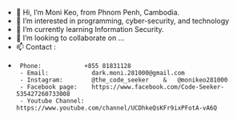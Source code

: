 - 👋 Hi, I’m Moni Keo, from Phnom Penh, Cambodia.
- 👀 I’m interested in programming, cyber-security, and technology
- 🌱 I’m currently learning Information Security.
- 💞️ I’m looking to collaborate on ...
- 📫 Contact :  
-      Phone:            +855 81831128
       - Email:            dark.moni.281000@gmail.com
       - Instagram:        @the_code_seeker    &   @monikeo281000
       - Facebook page:    https://www.facebook.com/Code-Seeker-535427260733008
       - Youtube Channel:  https://www.youtube.com/channel/UCDhkeQsKFr9ixPFotA-vA6Q
<!---
monikeo281000/monikeo281000 is a ✨ special ✨ repository because its `README.md` (this file) appears on your GitHub profile.
You can click the Preview link to take a look at your changes.
--->

